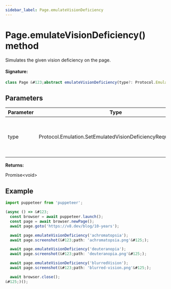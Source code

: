 ```yaml
---
sidebar_label: Page.emulateVisionDeficiency
---
```


# Page.emulateVisionDeficiency() method

Simulates the given vision deficiency on the page.

#### Signature:

```typescript
class Page &#123;abstract emulateVisionDeficiency(type?: Protocol.Emulation.SetEmulatedVisionDeficiencyRequest['type']): Promise<void>;&#125;
```

## Parameters

| Parameter | Type                                                            | Description                                                                       |
| --------- | --------------------------------------------------------------- | --------------------------------------------------------------------------------- |
| type      | Protocol.Emulation.SetEmulatedVisionDeficiencyRequest\['type'\] | _(Optional)_ the type of deficiency to simulate, or <code>'none'</code> to reset. |

**Returns:**

Promise&lt;void&gt;

## Example

```ts
import puppeteer from 'puppeteer';

(async () => &#123;
  const browser = await puppeteer.launch();
  const page = await browser.newPage();
  await page.goto('https://v8.dev/blog/10-years');

  await page.emulateVisionDeficiency('achromatopsia');
  await page.screenshot(&#123;path: 'achromatopsia.png'&#125;);

  await page.emulateVisionDeficiency('deuteranopia');
  await page.screenshot(&#123;path: 'deuteranopia.png'&#125;);

  await page.emulateVisionDeficiency('blurredVision');
  await page.screenshot(&#123;path: 'blurred-vision.png'&#125;);

  await browser.close();
&#125;)();
```

